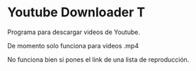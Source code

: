 # Youtube Downloader T
Programa para descargar videos de Youtube.

De momento solo funciona para videos .mp4 

No funciona bien si pones el link de una lista de reproducción.
